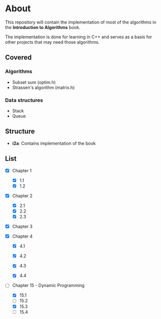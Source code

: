 # About

This repository will contain the implementation of most of the algorithms in the **Introduction to Algorithms** book.

The implementation is done for learning in C++ and serves as a basis for other projects that may need those algorithms.

## Covered

### Algorithms

- Subset sum (optim.h)
- Strassen's algorithm (matrix.h)

### Data structures

- Stack
- Queue


## Structure

- **i2a**: Contains implementation of the book

## List

- [x] Chapter 1
    - [x] 1.1
    - [x] 1.2

- [x] Chapter 2
    - [x] 2.1
    - [x] 2.2
    - [x] 2.3

- [x] Chapter 3


- [x] Chapter 4
    - [x] 4.1
    - [x] 4.2
    - [x] 4.3
    - [x] 4.4


- [ ] Chapter 15 - Dynamic Programming
    - [x] 15.1
    - [ ] 15.2
    - [x] 15.3
    - [ ] 15.4